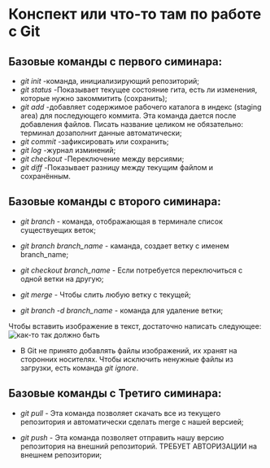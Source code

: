 # Конспект или что-то там  по работе с Git

## Базовые команды с первого симинара:

* *git init* -команда, инициализирующий репозиторий;
* *git status* -Показывает текущее состояние гита, есть ли изменения, которые нужно закоммитить (сохранить);
* *git add* -добавляет содержимое рабочего каталога  в индекс (staging area) для последующего коммита. Эта команда дается после добавления файлов. Писать название целиком не обязательно: терминал дозаполнит данные автоматически;
* *git commit* -зафиксировать или сохранить;
* *git log* -журнал изминений;
* *git checkout* -Переключение между версиями;
* *git diff* -Показывает разницу между текущим файлом и сохранённым.

## Базовые команды с второго симинара:

* *git branch* - команда, отображающая в терминале список существуещих веток;

* *git branch branch_name* - каманда, создает ветку с именем branch_name;

* *git checkout branch_name* - Если потребуется переключиться с одной ветки на другую;

* *git merge* - Чтобы слить любую ветку с текущей;

* *git branch -d branch_name* - команда для удаление ветки;

Чтобы вставить изображение в текст, достаточно написать следующее:
![как-то так должно быть](brah.jpg)
* В Git не принято добавлять файлы изображений, их хранят на сторонних носителях. Чтобы исключить ненужные файлы из загрузки, есть команда *git ignore*.

## Базовые команды с Третиго симинара:

* *git pull* - Эта команда позволяет скачать все из текущего репозитория и автоматически сделать merge с нашей версией;

* *git push* - Эта команда позволяет отправить нашу версию репозитория на внешний репозиторий. ТРЕБУЕТ АВТОРИЗАЦИИ на внешнем репозитории;


